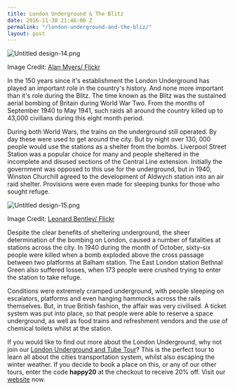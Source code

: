 ```yaml
---
title: London Underground & The Blitz
date: 2016-11-30 21:46:00 Z
permalink: "/london-underground-and-the-bliz/"
layout: post
---
```


![Untitled design-14.png](/uploads/Untitled%20design-14.png)

Image Credit: [Alan Myers/ Flickr](https://www.flickr.com/photos/myeral/2702721953/in/photolist-57Qa5n-2frL6t-duDv3P-9A2Ycb-gXnfgZ-abHMKY-bijaCM-nFsmg2-axQk81-nYQeUF-abT66y-7UqGkG-iZfqju-s7GemK-gXnfdn-ayzXgK-atwxPP-2xTsv-8aQBo4-gUnu-oHHpH5-9zZ2rg-iWA6FY-oYaPj5-kLynaa-abzZ8W-s3qbLR-pw2osv-8aQBng-b7LsqP-drDJHZ-9RCQhw-q25d4s-ok8nGc-huMZK-abqsEA-qFDBcv-pB5qmX-eCXeM2-nLv7k6-BtcWbK-8xzgLL-qFBYcn-jsxPjx-8XkhBk-huN3P-8EoYq6-6LHjZn-dQMi9N-eD4r5o/)

In the 150 years since it's establishment the London Underground has played an important role in the country's history. And none more important than it's role during the Blitz. The time known as the Blitz was the sustained aerial bombing of Britain during World War Two. From the months of September 1940 to May 1941, such raids all around the country killed up to 43,000 civilians during this eight month period.

During both World Wars, the trains on the underground still operated. By day these were used to get around the city. But by night over 130, 000 people would use the stations as a shelter from the bombs. Liverpool Street Station was a popular choice for many and people sheltered in the incomplete and disused sections of the Central Line extension. Initially the government was opposed to this use for the underground, but in 1940, Winston Churchill agreed to the development of Aldwych station into an air raid shelter. Provisions were even made for sleeping bunks for those who sought refuge.

![Untitled design-15.png](/uploads/Untitled%20design-15.png)

Image Credit: [Leonard Bentley/ Flickr](https://www.flickr.com/photos/31363949@N02/14229976535/in/photolist-nFsmg2-axQk81-nYQeUF-abT66y-7UqGkG-iZfqju-s7GemK-gXnfdn-ayzXgK-atwxPP-2xTsv-8aQBo4-gUnu-oHHpH5-9zZ2rg-iWA6FY-oYaPj5-kLynaa-abzZ8W-s3qbLR-pw2osv-8aQBng-b7LsqP-drDJHZ-9RCQhw-q25d4s-ok8nGc-huMZK-abqsEA-qFDBcv-pB5qmX-eCXeM2-nLv7k6-BtcWbK-8xzgLL-qFBYcn-jsxPjx-8XkhBk-huN3P-8EoYq6-6LHjZn-dQMi9N-eD4r5o-6LHiMM-8Es8XC-6LHisM-9zYZvc-qVMg6C-9zYYHg-fM2GF)

Despite the clear benefits of sheltering underground, the sheer determination of the bombing on London, caused a number of fatalities at stations across the city. In 1940 during the month of October, sixty-six people were killed when a bomb exploded above the cross passage between two platforms at Balham station. The East London station Bethnal Green also suffered losses, when 173 people were crushed trying to enter the station to take refuge.

Conditions were extremely cramped underground, with people sleeping on escalators, platforms and even hanging hammocks across the rails themselves. But, in true British fashion, the affair was very civilised.  A ticket system was put into place, so that people were able to reserve a space underground, as well as food trains and refreshment vendors and the use of chemical toilets whilst at the station.

If you would like to find out more about the London Underground, why not join our [London Underground and Tube Tour](https://www.insider-london.co.uk/tours/london-underground-and-tube-tour/)? This is the perfect tour to learn all about the cities transportation system, whilst also escaping the winter weather. If you decide to book a place on this, or any of our other tours, enter the code **happy20** at the checkout to receive 20% off. Visit our [website](https://www.insider-london.co.uk) now.